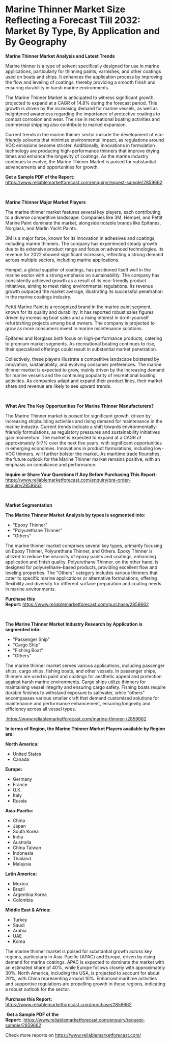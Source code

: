 <p><h1>Marine Thinner Market Size Reflecting a Forecast Till 2032: Market By Type, By Application and By Geography</h1></p><p><strong>Marine Thinner Market Analysis and Latest Trends</strong></p>
<p><p>Marine thinner is a type of solvent specifically designed for use in marine applications, particularly for thinning paints, varnishes, and other coatings used on boats and ships. It enhances the application process by improving the flow and leveling of coatings, thereby providing a smooth finish and ensuring durability in harsh marine environments.</p><p>The Marine Thinner Market is anticipated to witness significant growth, projected to expand at a CAGR of 14.8% during the forecast period. This growth is driven by the increasing demand for marine vessels, as well as heightened awareness regarding the importance of protective coatings to combat corrosion and wear. The rise in recreational boating activities and commercial shipping also contribute to market expansion.</p><p>Current trends in the marine thinner sector include the development of eco-friendly solvents that minimize environmental impact, as regulations around VOC emissions become stricter. Additionally, innovations in formulation technology are producing high-performance thinners that improve drying times and enhance the longevity of coatings. As the marine industry continues to evolve, the Marine Thinner Market is poised for substantial advancements and opportunities for growth.</p></p>
<p><strong>Get a Sample PDF of the Report:&nbsp;</strong> <a href="https://www.reliablemarketforecast.com/enquiry/request-sample/2859662?utm_campaign=3299&utm_medium=2&utm_source=Github&utm_content=ia&utm_term=12032025&utm_id=marine-thinner">https://www.reliablemarketforecast.com/enquiry/request-sample/2859662</a></p>
<p>&nbsp;</p>
<p><strong>Marine Thinner Major Market Players</strong></p>
<p><p>The marine thinner market features several key players, each contributing to a diverse competitive landscape. Companies like 3M, Hempel, and Pettit Marine Paint dominate the market, alongside notable brands like Epifanes, Norglass, and Marlin Yacht Paints. </p><p>3M is a major force, known for its innovation in adhesives and coatings, including marine thinners. The company has experienced steady growth due to its extensive product range and focus on advanced technologies. Its revenue for 2022 showed significant increases, reflecting a strong demand across multiple sectors, including marine applications.</p><p>Hempel, a global supplier of coatings, has positioned itself well in the marine sector with a strong emphasis on sustainability. The company has consistently achieved growth as a result of its eco-friendly product initiatives, aiming to meet rising environmental regulations. Its revenue growth outpaced the market average, illustrating its successful penetration in the marine coatings industry.</p><p>Pettit Marine Paint is a recognized brand in the marine paint segment, known for its quality and durability. It has reported robust sales figures driven by increasing boat sales and a rising interest in do-it-yourself refurbishing projects among boat owners. The company is projected to grow as more consumers invest in marine maintenance solutions.</p><p>Epifanes and Norglass both focus on high-performance products, catering to premium market segments. As recreational boating continues to rise, their specialized offerings could result in substantial market penetration.</p><p>Collectively, these players illustrate a competitive landscape bolstered by innovation, sustainability, and evolving consumer preferences. The marine thinner market is expected to grow, mainly driven by the increasing demand for marine vessels and the continuing popularity of recreational boating activities. As companies adapt and expand their product lines, their market share and revenue are likely to see upward trends.</p></p>
<p>&nbsp;</p>
<p><strong>What Are The Key Opportunities For Marine Thinner Manufacturers?</strong></p>
<p><p>The Marine Thinner market is poised for significant growth, driven by increasing shipbuilding activities and rising demand for maintenance in the marine industry. Current trends indicate a shift towards environmentally-friendly formulations, as regulatory pressures and sustainability initiatives gain momentum. The market is expected to expand at a CAGR of approximately 5-7% over the next five years, with significant opportunities in emerging economies. Innovations in product formulations, including low-VOC thinners, will further bolster the market. As maritime trade flourishes, the future outlook for the Marine Thinner market remains positive, with an emphasis on compliance and performance.</p></p>
<p><strong>Inquire or Share Your Questions If Any Before Purchasing This Report:</strong> <a href="https://www.reliablemarketforecast.com/enquiry/pre-order-enquiry/2859662?utm_campaign=3299&utm_medium=2&utm_source=Github&utm_content=ia&utm_term=12032025&utm_id=marine-thinner">https://www.reliablemarketforecast.com/enquiry/pre-order-enquiry/2859662</a></p>
<p>&nbsp;</p>
<p><strong>Market Segmentation</strong></p>
<p><strong>The Marine Thinner Market Analysis by types is segmented into:</strong></p>
<p><ul><li>"Epoxy Thinner"</li><li>"Polyurethane Thinner"</li><li>"Others"</li></ul></p>
<p><p>The marine thinner market comprises several key types, primarily focusing on Epoxy Thinner, Polyurethane Thinner, and Others. Epoxy Thinner is utilized to reduce the viscosity of epoxy paints and coatings, enhancing application and finish quality. Polyurethane Thinner, on the other hand, is designed for polyurethane-based products, providing excellent flow and leveling properties. The "Others" category includes various thinners that cater to specific marine applications or alternative formulations, offering flexibility and diversity for different surface preparation and coating needs in marine environments.</p></p>
<p><strong>Purchase this Report:&nbsp;</strong><a href="https://www.reliablemarketforecast.com/purchase/2859662?utm_campaign=3299&utm_medium=2&utm_source=Github&utm_content=ia&utm_term=12032025&utm_id=marine-thinner">https://www.reliablemarketforecast.com/purchase/2859662</a></p>
<p>&nbsp;</p>
<p><strong>The Marine Thinner Market Industry Research by Application is segmented into:</strong></p>
<p><ul><li>"Passenger Ship"</li><li>"Cargo Ship"</li><li>"Fishing Boat"</li><li>"Others"</li></ul></p>
<p><p>The marine thinner market serves various applications, including passenger ships, cargo ships, fishing boats, and other vessels. In passenger ships, thinners are used in paint and coatings for aesthetic appeal and protection against harsh marine environments. Cargo ships utilize thinners for maintaining vessel integrity and ensuring cargo safety. Fishing boats require durable finishes to withstand exposure to saltwater, while "others" encompasses various smaller craft that demand customized solutions for maintenance and performance enhancement, ensuring longevity and efficiency across all vessel types.</p></p>
<p><a href="https://www.reliablemarketforecast.com/marine-thinner-r2859662?utm_campaign=3299&utm_medium=2&utm_source=Github&utm_content=ia&utm_term=12032025&utm_id=marine-thinner">&nbsp;https://www.reliablemarketforecast.com/marine-thinner-r2859662</a></p>
<p><strong>In terms of Region, the Marine Thinner Market Players available by Region are:</strong></p>
<p>
    <p> <strong> North America: </strong>
        <ul>
            <li>United States</li>
            <li>Canada</li>
        </ul>
        </p> 
    <p> <strong> Europe: </strong>
        <ul>
            <li>Germany</li>
            <li>France</li>
            <li>U.K.</li>
            <li>Italy</li>
            <li>Russia</li>
        </ul>
        </p> 
    <p> <strong> Asia-Pacific: </strong>
        <ul>
            <li>China</li>
            <li>Japan</li>
            <li>South Korea</li>
            <li>India</li>
            <li>Australia</li>
            <li>China Taiwan</li>
            <li>Indonesia</li>
            <li>Thailand</li>
            <li>Malaysia</li>
        </ul>
        </p> 
    <p> <strong> Latin America: </strong>
        <ul>
            <li>Mexico</li>
            <li>Brazil</li>
            <li>Argentina Korea</li>
            <li>Colombia</li>
        </ul>
        </p> 
    <p> <strong> Middle East & Africa: </strong>
        <ul>
            <li>Turkey</li>
            <li>Saudi</li>
            <li>Arabia</li>
            <li>UAE</li>
            <li>Korea</li>
        </ul>
    </p>
    </p>
<p><p>The marine thinner market is poised for substantial growth across key regions, particularly in Asia-Pacific (APAC) and Europe, driven by rising demand for marine coatings. APAC is expected to dominate the market with an estimated share of 40%, while Europe follows closely with approximately 30%. North America, including the USA, is projected to account for about 20%, with China representing around 10%. Enhanced maritime activities and supportive regulations are propelling growth in these regions, indicating a robust outlook for the sector.</p></p>
<p><strong>Purchase this Report: </strong><a href="https://www.reliablemarketforecast.com/purchase/2859662?utm_campaign=3299&utm_medium=2&utm_source=Github&utm_content=ia&utm_term=12032025&utm_id=marine-thinner">https://www.reliablemarketforecast.com/purchase/2859662</a></p>
<p>&nbsp;<strong>Get a Sample PDF of the Report:&nbsp;&nbsp;</strong><a href="https://www.reliablemarketforecast.com/enquiry/request-sample/2859662?utm_campaign=3299&utm_medium=2&utm_source=Github&utm_content=ia&utm_term=12032025&utm_id=marine-thinner">https://www.reliablemarketforecast.com/enquiry/request-sample/2859662</a></p>
<p><strong></strong></p>
<p>Check more reports on <a href="https://www.reliablemarketforecast.com/?utm_campaign=3299&utm_medium=2&utm_source=Github&utm_content=ia&utm_term=12032025&utm_id=marine-thinner">https://www.reliablemarketforecast.com/</a></p>